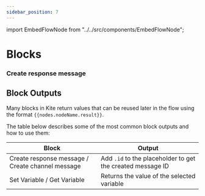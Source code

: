 ```yaml
---
sidebar_position: 7
---
```


import EmbedFlowNode from "../../src/components/EmbedFlowNode";

# Blocks

### Create response message

<EmbedFlowNode type="action_response_create" />

## Block Outputs

Many blocks in Kite return values that can be reused later in the flow using the format `{{nodes.nodeName.result}}`.

The table below describes some of the most common block outputs and how to use them:

| Block                                            | Output                                                     |
| ------------------------------------------------ | ---------------------------------------------------------- |
| Create response message / Create channel message | Add `.id` to the placeholder to get the created message ID |
| Set Variable / Get Variable                      | Returns the value of the selected variable                 |

